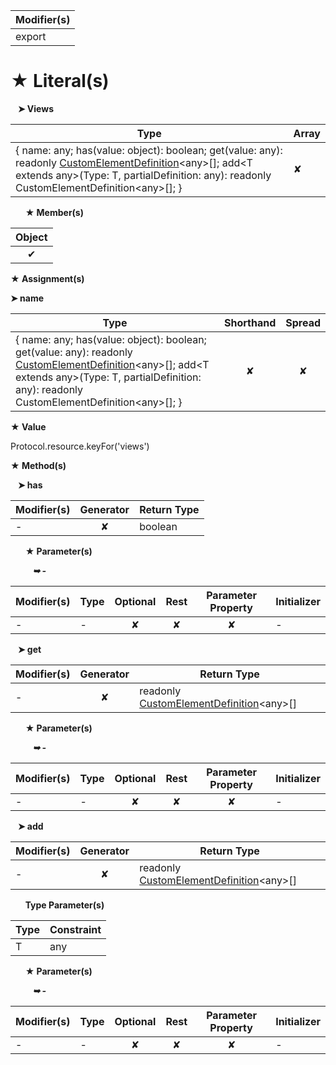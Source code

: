 | Modifier(s)                            |
|----------------------------------------|
| export |

# &#9733; Literal(s)

&nbsp;&nbsp; **&#10148; Views**

| Type                        | Array                           |
|-----------------------------|---------------------------------|
| { name: any; has(value: object): boolean; get(value: any): readonly [CustomElementDefinition](/runtime/resources/class/custom-element/customelementdefinition.md)&lt;any&gt;[]; add&lt;T extends any&gt;(Type: T, partialDefinition: any): readonly CustomElementDefinition&lt;any&gt;[]; } | ✘ |

&nbsp;&nbsp;&nbsp;&nbsp;&nbsp; **&#9733; Member(s)**

| Object                        |
|:-----------------------------:|
| ✔ |

**&#9733; Assignment(s)**

**&#10148; name**

| Type                      | Shorthand                         | Spread                        |
|---------------------------|:---------------------------------:|:-----------------------------:|
| { name: any; has(value: object): boolean; get(value: any): readonly [CustomElementDefinition](/runtime/resources/class/custom-element/customelementdefinition.md)&lt;any&gt;[]; add&lt;T extends any&gt;(Type: T, partialDefinition: any): readonly CustomElementDefinition&lt;any&gt;[]; } | ✘  | ✘ |

**&#9733; Value**

Protocol.resource.keyFor('views')

**&#9733; Method(s)**

&nbsp;&nbsp; **&#10148; has**

| Modifier(s)                              | Generator                          | Return Type                       |
|------------------------------------------|:----------------------------------:|-----------------------------------|
| - | ✘ | boolean |

&nbsp;&nbsp;&nbsp;&nbsp;&nbsp; **&#9733; Parameter(s)**

&nbsp;&nbsp;&nbsp;&nbsp;&nbsp;&nbsp;&nbsp;&nbsp; _**&#10149; -**_

| Modifier(s)                              | Type                        | Optional                           | Rest                          | Parameter Property                          | Initializer                       |
|------------------------------------------|-----------------------------|:----------------------------------:|:-----------------------------:|:-------------------------------------------:|-----------------------------------|
| - | - | ✘  | ✘ | ✘ | - |

&nbsp;&nbsp; **&#10148; get**

| Modifier(s)                              | Generator                          | Return Type                       |
|------------------------------------------|:----------------------------------:|-----------------------------------|
| - | ✘ | readonly [CustomElementDefinition](/runtime/resources/class/custom-element/customelementdefinition.md)&lt;any&gt;[] |

&nbsp;&nbsp;&nbsp;&nbsp;&nbsp; **&#9733; Parameter(s)**

&nbsp;&nbsp;&nbsp;&nbsp;&nbsp;&nbsp;&nbsp;&nbsp; _**&#10149; -**_

| Modifier(s)                              | Type                        | Optional                           | Rest                          | Parameter Property                          | Initializer                       |
|------------------------------------------|-----------------------------|:----------------------------------:|:-----------------------------:|:-------------------------------------------:|-----------------------------------|
| - | - | ✘  | ✘ | ✘ | - |

&nbsp;&nbsp; **&#10148; add**

| Modifier(s)                              | Generator                          | Return Type                       |
|------------------------------------------|:----------------------------------:|-----------------------------------|
| - | ✘ | readonly [CustomElementDefinition](/runtime/resources/class/custom-element/customelementdefinition.md)&lt;any&gt;[] |

&nbsp;&nbsp;&nbsp;&nbsp;&nbsp; **Type Parameter(s)**

| Type | Constraint |
| ---- | ---------- |
| T    | any        |

&nbsp;&nbsp;&nbsp;&nbsp;&nbsp; **&#9733; Parameter(s)**

&nbsp;&nbsp;&nbsp;&nbsp;&nbsp;&nbsp;&nbsp;&nbsp; _**&#10149; -**_

| Modifier(s)                              | Type                        | Optional                           | Rest                          | Parameter Property                          | Initializer                       |
|------------------------------------------|-----------------------------|:----------------------------------:|:-----------------------------:|:-------------------------------------------:|-----------------------------------|
| - | - | ✘  | ✘ | ✘ | - |